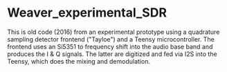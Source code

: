 # Weaver_experimental_SDR

This is old code (2016) from an experimental prototype using a quadrature sampling detector frontend ("Tayloe") and a Teensy microcontroller. 
The frontend uses an Si5351 to frequency shift into the audio base band and produces the I & Q signals. The latter are digitized and fed via I2S into the Teensy, which does the mixing and demodulation.

